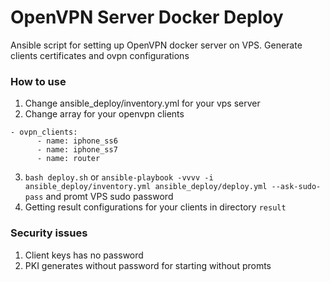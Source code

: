 OpenVPN Server Docker Deploy 
====
Ansible script for setting up OpenVPN docker server on VPS.
Generate clients certificates and ovpn configurations

### How to use
1. Change ansible_deploy/inventory.yml for your vps server
2. Change array for your openvpn clients
```
- ovpn_clients:
      - name: iphone_ss6
      - name: iphone_ss7
      - name: router
```
3. ```bash deploy.sh``` or ```ansible-playbook -vvvv -i ansible_deploy/inventory.yml ansible_deploy/deploy.yml --ask-sudo-pass``` and promt VPS sudo password
4. Getting result configurations for your clients in directory ```result```


### Security issues
1. Client keys has no password
2. PKI generates without password for starting without promts
